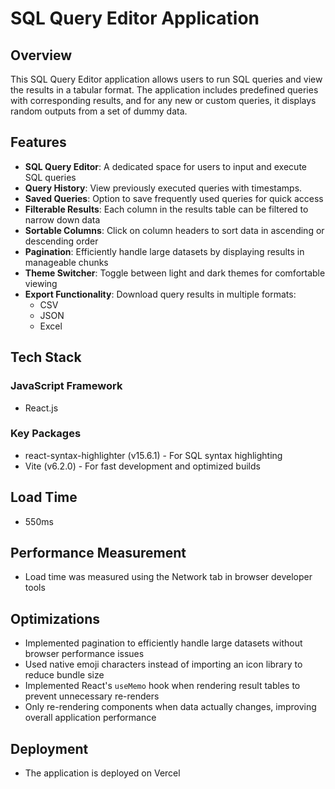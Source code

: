 # SQL Query Editor Application

## Overview

This SQL Query Editor application allows users to run SQL queries and view the results in a tabular format. The application includes predefined queries with corresponding results, and for any new or custom queries, it displays random outputs from a set of dummy data.

## Features

- **SQL Query Editor**: A dedicated space for users to input and execute SQL queries
- **Query History**: View previously executed queries with timestamps.
- **Saved Queries**: Option to save frequently used queries for quick access
- **Filterable Results**: Each column in the results table can be filtered to narrow down data
- **Sortable Columns**: Click on column headers to sort data in ascending or descending order
- **Pagination**: Efficiently handle large datasets by displaying results in manageable chunks
- **Theme Switcher**: Toggle between light and dark themes for comfortable viewing
- **Export Functionality**: Download query results in multiple formats:
  - CSV
  - JSON
  - Excel

## Tech Stack

### JavaScript Framework

- React.js

### Key Packages

- react-syntax-highlighter (v15.6.1) - For SQL syntax highlighting
- Vite (v6.2.0) - For fast development and optimized builds

## Load Time

- 550ms

## Performance Measurement

- Load time was measured using the Network tab in browser developer tools

## Optimizations

- Implemented pagination to efficiently handle large datasets without browser performance issues
- Used native emoji characters instead of importing an icon library to reduce bundle size
- Implemented React's `useMemo` hook when rendering result tables to prevent unnecessary re-renders
- Only re-rendering components when data actually changes, improving overall application performance

## Deployment

- The application is deployed on Vercel

